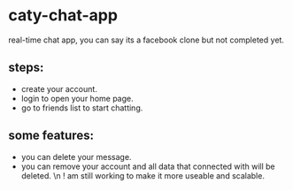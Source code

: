 # caty-chat-app
real-time chat app, you can say its a facebook clone but not completed yet.

## steps:
- create your account.
- login to open your home page.
- go to friends list to start chatting.

## some features:
- you can delete your message.
- you can remove your account and all data that connected with will be deleted.
\n ! am still working to make it more useable and scalable.

